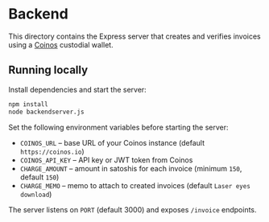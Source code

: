 # Backend

This directory contains the Express server that creates and verifies invoices using a [Coinos](https://coinos.io) custodial wallet.

## Running locally

Install dependencies and start the server:

```bash
npm install
node backendserver.js
```

Set the following environment variables before starting the server:

- `COINOS_URL` – base URL of your Coinos instance (default `https://coinos.io`)
- `COINOS_API_KEY` – API key or JWT token from Coinos
- `CHARGE_AMOUNT` – amount in satoshis for each invoice (minimum `150`, default `150`)
- `CHARGE_MEMO` – memo to attach to created invoices (default `Laser eyes download`)

The server listens on `PORT` (default 3000) and exposes `/invoice` endpoints.
